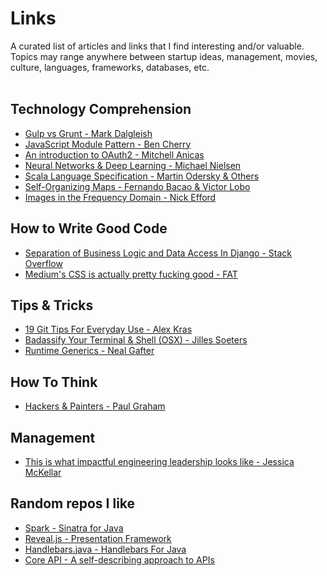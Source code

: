 # Links

A curated list of articles and links that I find interesting and/or valuable. Topics may range anywhere between startup ideas, management, movies, culture, languages, frameworks, databases, etc.
<br/><br/>

## Technology Comprehension
* [Gulp vs Grunt - Mark Dalgleish](https://markdalgleish.github.io/presentation-build-wars-gulp-vs-grunt/)
* [JavaScript Module Pattern - Ben Cherry](http://www.adequatelygood.com/JavaScript-Module-Pattern-In-Depth.html)
* [An introduction to OAuth2 - Mitchell Anicas](https://www.digitalocean.com/community/tutorials/an-introduction-to-oauth-2)
* [Neural Networks & Deep Learning - Michael Nielsen](http://neuralnetworksanddeeplearning.com/chap1.html)
* [Scala Language Specification - Martin Odersky & Others](http://www.scala-lang.org/files/archive/spec/2.11/)
* [Self-Organizing Maps - Fernando Bacao & Victor Lobo](http://edugi.uji.es/Bacao/SOM%20Tutorial.pdf)
* [Images in the Frequency Domain - Nick Efford](https://www.cs.auckland.ac.nz/courses/compsci773s1c/lectures/ImageProcessing-html/topic1.htm)


## How to Write Good Code
* [Separation of Business Logic and Data Access In Django - Stack Overflow](https://stackoverflow.com/questions/12578908/separation-of-business-logic-and-data-access-in-django)
* [Medium's CSS is actually pretty fucking good - FAT](https://medium.com/@fat/mediums-css-is-actually-pretty-fucking-good-b8e2a6c78b06)


## Tips & Tricks
* [19 Git Tips For Everyday Use - Alex Kras](http://www.alexkras.com/19-git-tips-for-everyday-use/)
* [Badassify Your Terminal & Shell (OSX) - Jilles Soeters](http://jilles.me/badassify-your-terminal-and-shell/)
* [Runtime Generics - Neal Gafter](http://gafter.blogspot.nl/2006/12/super-type-tokens.html)


## How To Think
* [Hackers & Painters - Paul Graham](http://www.paulgraham.com/hp.html)


## Management
* [This is what impactful engineering leadership looks like - Jessica McKellar](http://firstround.com/review/this-is-what-impactful-engineering-leadership-looks-like/)


## Random repos I like
* [Spark - Sinatra for Java](https://github.com/perwendel/spark)
* [Reveal.js - Presentation Framework](https://github.com/hakimel/reveal.js)
* [Handlebars.java - Handlebars For Java](https://github.com/jknack/handlebars.java)
* [Core API - A self-describing approach to APIs](https://github.com/core-api/core-api)
